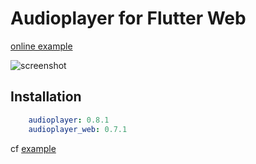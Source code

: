 # Audioplayer for Flutter Web

[online example](https://rxlabz.github.io/audioplayer)

![screenshot](https://rxlabz.github.io/audioplayer/audioplayer.png)

## Installation

```yaml
    audioplayer: 0.8.1
    audioplayer_web: 0.7.1  
```

cf [example](../example)
